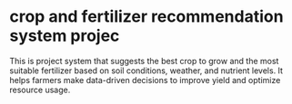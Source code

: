 # crop and fertilizer recommendation system projec
This is project system that suggests the best crop to grow and the most suitable fertilizer based on soil conditions, weather, and nutrient levels. It helps farmers make data-driven decisions to improve yield and optimize resource usage.
